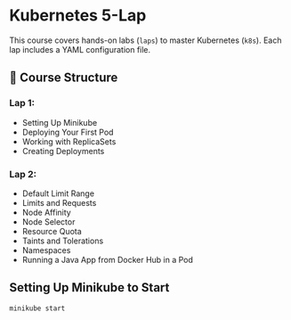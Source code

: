 # Kubernetes 5-Lap

This course covers hands-on labs (`laps`) to master Kubernetes (`k8s`). Each lap includes a YAML configuration file.

## 📂 Course Structure

### **Lap 1:**
- Setting Up Minikube
- Deploying Your First Pod
- Working with ReplicaSets
- Creating Deployments

### **Lap 2:**
- Default Limit Range
- Limits and Requests
- Node Affinity
- Node Selector
- Resource Quota
- Taints and Tolerations
- Namespaces
- Running a Java App from Docker Hub in a Pod

## **Setting Up Minikube to Start**
```sh
minikube start
```

